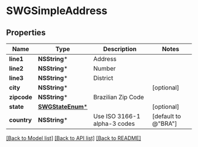 # SWGSimpleAddress

## Properties
Name | Type | Description | Notes
------------ | ------------- | ------------- | -------------
**line1** | **NSString*** | Address | 
**line2** | **NSString*** | Number | 
**line3** | **NSString*** | District | 
**city** | **NSString*** |  | [optional] 
**zipcode** | **NSString*** | Brazilian Zip Code | 
**state** | [**SWGStateEnum***](SWGStateEnum.md) |  | [optional] 
**country** | **NSString*** | Use ISO 3166-1 alpha-3 codes | [default to @"BRA"]

[[Back to Model list]](../README.md#documentation-for-models) [[Back to API list]](../README.md#documentation-for-api-endpoints) [[Back to README]](../README.md)


